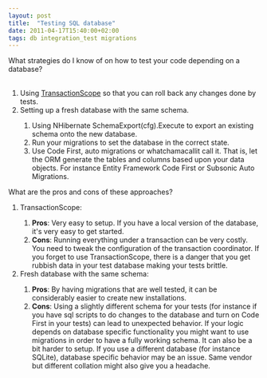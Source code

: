 ```yaml
---
layout: post
title:  "Testing SQL database"
date: 2011-04-17T15:40:00+02:00
tags: db integration_test migrations
---
```


<div dir="ltr" style="text-align: left;" trbidi="on">
What strategies do I know of on how to test your code depending on a database?<br><br><ol style="text-align: left;">
<li>Using <a href="http://msdn.microsoft.com/en-us/library/system.transactions.transactionscope.aspx">TransactionScope</a> so that you can roll back any changes done by tests.</li>
<li>Setting up a fresh database with the same schema.</li>
<ol>
<li>Using NHibernate SchemaExport(cfg).Execute to export an existing schema onto the new database.</li>
<li>Run your migrations to set the database in the correct state.</li>
<li>Use Code First, auto migrations or whatchamacallit call it. That is, let the ORM generate the tables and columns based upon your data objects. For instance Entity Framework Code First or Subsonic Auto Migrations. </li>
</ol>
</ol>
<div>
What are the pros and cons of these approaches? </div>
<div>
<ol style="text-align: left;">
<li>TransactionScope:</li>
<ol>
<li>
<b>Pros</b>: Very easy to setup. If you have a local version of the database, it's very easy to get started.</li>
<li>
<b>Cons</b>: Running everything under a transaction can be very costly. You need to tweak the configuration of the transaction coordinator. If you forget to use TransactionScope, there is a danger that you get rubbish data in your test database making your tests brittle.</li>
</ol>
<li>Fresh database with the same schema:</li>
<ol>
<li>
<b>Pros</b>: By having migrations that are well tested, it can be considerably easier to create new installations. </li>
<li>
<b>Cons</b>: Using a slightly different schema for your tests (for instance if you have sql scripts to do changes to the database and turn on Code First in your tests) can lead to unexpected behavior. If your logic depends on database specific functionality you might want to use migrations in order to have a fully working schema. It can also be a bit harder to setup. If you use a different database (for instance SQLite), database specific behavior may be an issue. Same vendor but different collation might also give you a headache.</li>
</ol>
</ol>
</div>
</div>
<div style="clear: both;"></div>